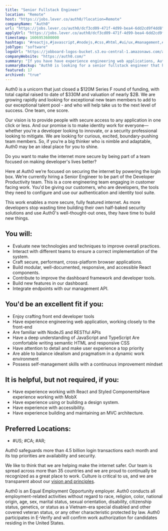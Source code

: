 ```yaml
---
title: "Senior Fullstack Engineer"
location: "Remote"
host: "https://jobs.lever.co/auth0/?location=Remote"
companyName: "Auth0"
url: "https://jobs.lever.co/auth0/dcf3cd09-471f-4d99-bea4-6dd2cd9f4dd8"
applyUrl: "https://jobs.lever.co/auth0/dcf3cd09-471f-4d99-bea4-6dd2cd9f4dd8/apply"
timestamp: 1606953600000
hashtags: "#reactjs,#javascript,#nodejs,#css,#html,#ui/ux,#management,#office,#rest,#devsec"
jobType: "software"
logoUrl: "https://jobboard-logos-bucket.s3.eu-central-1.amazonaws.com/auth0"
companyWebsite: "https://auth0.com/"
summary: "If you have have experience engineering web applications, Auth0 is looking for someone with your knowledge."
summaryBackup: "Auth0 is looking for a senior fullstack engineer that has experience in: #devsec, #reactjs, #javascript."
featured: 17
archived: "true"
---
```


Auth0 is a unicorn that just closed a $120M Series F round of funding, with total capital raised to date of $330M and valuation of nearly $2B. We are growing rapidly and looking for exceptional new team members to add to our exceptional talent pool - and who will help take us to the next level of success. One team, one score. 

Our vision is to provide people with secure access to any application in one click or less. And our promise is to make identity work for everyone—whether you’re a developer looking to innovate, or a security professional looking to mitigate. We are looking for curious, excited, boundary-pushing team members. So, if you’re a big thinker who is nimble and adaptable, Auth0 may be an ideal place for you to shine.

Do you want to make the internet more secure by being part of a team focused on making developer's lives better?

Here at Auth0 we’re focused on securing the internet by powering the login box. We’re currently hiring a Senior Engineer to be part of the Developer Productivity team. This is a core engineering team engaging in customer facing work. You'd be giving our customers, who are developers, the tools they need to configure and use our authentication and identity tool suite.

This work enables a more secure, fully featured internet. As more developers stop wasting time building their own half-baked security solutions and use Auth0's well-thought-out ones, they have time to build new things.

## You will:

*   Evaluate new technologies and techniques to improve overall practices.
*   Interact with different teams to ensure a correct implementation of the system.
*   Craft secure, performant, cross-platform browser applications.
*   Build modular, well-documented, responsive, and accessible React components.
*   Contribute to improve the dashboard framework and developer tools.
*   Build new features in our dashboard.
*   Integrate endpoints with our management API.

## You'd be an excellent fit if you:

*   Enjoy crafting front end developer tools
*   Have experience engineering web application, working closely to the front-end
*   Are familiar with NodeJS and RESTful APIs
*   Have a deep understanding of JavaScript and TypeScript Are comfortable writing semantic HTML and responsive CSS
*   Have attention to detail and make user experience a top priority
*   Are able to balance idealism and pragmatism in a dynamic work environment
*   Possess self-management skills with a continuous improvement mindset

## It is helpful, but not required, if you:

*   Have experience working with React and Styled ComponentsHave experience working with MobX
*   Have experience using or building a design system.
*   Have experience with accessibility.
*   Have experience building and maintaining an MVC architecture.

## Preferred Locations:

*   #US; #CA; #AR;

Auth0 safeguards more than 4.5 billion login transactions each month and its top priorities are availability and security.

We like to think that we are helping make the internet safer. Our team is spread across more than 35 countries and we are proud to continually be recognized as a great place to work. Culture is critical to us, and we are transparent about our [vision and principles](https://auth0.com/blog/the-developer-first-identity-platform-auth0-story-and-future). 

Auth0 is an Equal Employment Opportunity employer. Auth0 conducts all employment-related activities without regard to race, religion, color, national origin, age, sex, marital status, sexual orientation, disability, citizenship status, genetics, or status as a Vietnam-era special disabled and other covered veteran status, or any other characteristic protected by law. Auth0 participates in E-Verify and will confirm work authorization for candidates residing in the United States.
